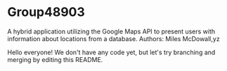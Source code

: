 # Group48903
A hybrid application utilizing the Google Maps API to present users with information about locations from a database. 
Authors: Miles McDowall,yz

Hello everyone! We don't have any code yet, but let's try branching and merging by editing this README.
